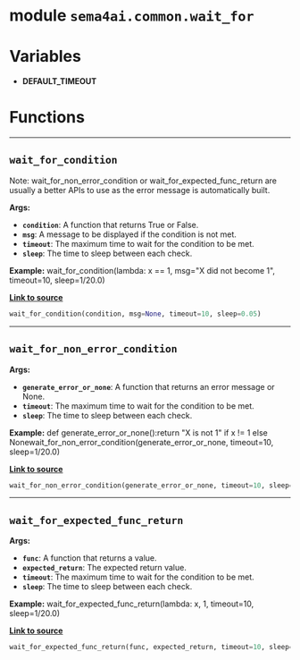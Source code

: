 <!-- markdownlint-disable -->

# module `sema4ai.common.wait_for`

# Variables

- **DEFAULT_TIMEOUT**

# Functions

______________________________________________________________________

## `wait_for_condition`

Note: wait_for_non_error_condition or wait_for_expected_func_return are usually a better APIs to use as the error message is automatically built.

**Args:**

- <b>`condition`</b>: A function that returns True or False.
- <b>`msg`</b>: A message to be displayed if the condition is not met.
- <b>`timeout`</b>: The maximum time to wait for the condition to be met.
- <b>`sleep`</b>: The time to sleep between each check.

**Example:**
wait_for_condition(lambda: x == 1, msg="X did not become 1", timeout=10, sleep=1/20.0)

[**Link to source**](https://github.com/sema4ai/actions/tree/master/common/src/sema4ai/common/wait_for.py#L4)

```python
wait_for_condition(condition, msg=None, timeout=10, sleep=0.05)
```

______________________________________________________________________

## `wait_for_non_error_condition`

**Args:**

- <b>`generate_error_or_none`</b>: A function that returns an error message or None.
- <b>`timeout`</b>: The maximum time to wait for the condition to be met.
- <b>`sleep`</b>: The time to sleep between each check.

**Example:**
def generate_error_or_none():return "X is not 1" if x != 1 else Nonewait_for_non_error_condition(generate_error_or_none, timeout=10, sleep=1/20.0)

[**Link to source**](https://github.com/sema4ai/actions/tree/master/common/src/sema4ai/common/wait_for.py#L38)

```python
wait_for_non_error_condition(generate_error_or_none, timeout=10, sleep=0.05)
```

______________________________________________________________________

## `wait_for_expected_func_return`

**Args:**

- <b>`func`</b>: A function that returns a value.
- <b>`expected_return`</b>: The expected return value.
- <b>`timeout`</b>: The maximum time to wait for the condition to be met.
- <b>`sleep`</b>: The time to sleep between each check.

**Example:**
wait_for_expected_func_return(lambda: x, 1, timeout=10, sleep=1/20.0)

[**Link to source**](https://github.com/sema4ai/actions/tree/master/common/src/sema4ai/common/wait_for.py#L72)

```python
wait_for_expected_func_return(func, expected_return, timeout=10, sleep=0.05)
```
